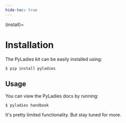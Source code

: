 ```yaml
---
hide-toc: true
---
```


(install)=

# Installation


The PyLadies kit can be easily installed using:

```console
$ pip install pyladies
```

## Usage

You can view the PyLadies docs by running:

```console
$ pyladies handbook
```

It's pretty limited functionality.  But stay tuned for more.

